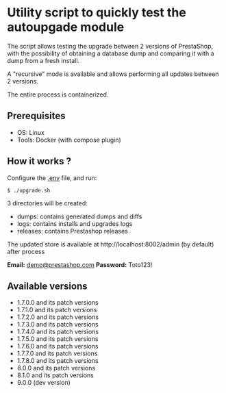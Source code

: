 # Utility script to quickly test the autoupgade module

The script allows testing the upgrade between 2 versions of PrestaShop, with the possibility of obtaining a
database dump and comparing it with a dump from a fresh install.

A "recursive" mode is available and allows performing all updates between 2 versions.

The entire process is containerized.

## Prerequisites

- OS: Linux
- Tools: Docker (with compose plugin)

## How it works ?

Configure the [.env](.env) file, and run:

```shell
$ ./upgrade.sh
```

3 directories will be created:

- dumps: contains generated dumps and diffs
- logs: contains installs and upgrades logs
- releases: contains Prestashop releases

The updated store is available at http://localhost:8002/admin (by default) after process

**Email:** demo@prestashop.com
**Password:** Toto123!

## Available versions

- 1.7.0.0 and its patch versions
- 1.7.1.0 and its patch versions
- 1.7.2.0 and its patch versions
- 1.7.3.0 and its patch versions
- 1.7.4.0 and its patch versions
- 1.7.5.0 and its patch versions
- 1.7.6.0 and its patch versions
- 1.7.7.0 and its patch versions
- 1.7.8.0 and its patch versions
- 8.0.0 and its patch versions
- 8.1.0 and its patch versions
- 9.0.0 (dev version)
